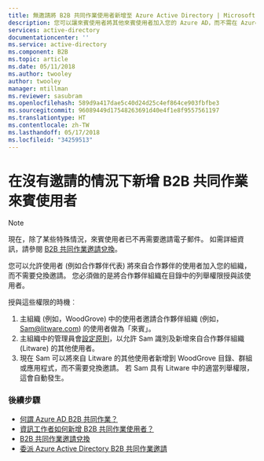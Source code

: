 ```yaml
---
title: 無邀請將 B2B 共同作業使用者新增至 Azure Active Directory | Microsoft Docs
description: 您可以讓來賓使用者將其他來賓使用者加入您的 Azure AD，而不需在 Azure Active Directory B2B 共同作業中兌換邀請。
services: active-directory
documentationcenter: ''
ms.service: active-directory
ms.component: B2B
ms.topic: article
ms.date: 05/11/2018
ms.author: twooley
author: twooley
manager: mtillman
ms.reviewer: sasubram
ms.openlocfilehash: 589d9a417dae5c40d24d25c4ef864ce903fbfbe3
ms.sourcegitcommit: 96089449d17548263691d40e4f1e8f9557561197
ms.translationtype: HT
ms.contentlocale: zh-TW
ms.lasthandoff: 05/17/2018
ms.locfileid: "34259513"
---
```

# <a name="add-b2b-collaboration-guest-users-without-an-invitation"></a>在沒有邀請的情況下新增 B2B 共同作業來賓使用者

> [!NOTE]
> 現在，除了某些特殊情況，來賓使用者已不再需要邀請電子郵件。 如需詳細資訊，請參閱 [B2B 共同作業邀請兌換](redemption-experience.md)。  

您可以允許使用者 (例如合作夥伴代表) 將來自合作夥伴的使用者加入您的組織，而不需要兌換邀請。 您必須做的是將合作夥伴組織在目錄中的列舉權限授與該使用者。 

授與這些權限的時機︰

1. 主組織 (例如，WoodGrove) 中的使用者邀請合作夥伴組織 (例如，Sam@litware.com) 的使用者做為「來賓」。
2. 主組織中的管理員會[設定原則](delegate-invitations.md)，以允許 Sam 識別及新增來自合作夥伴組織 (Litware) 的其他使用者。
3. 現在 Sam 可以將來自 Litware 的其他使用者新增到 WoodGrove 目錄、群組或應用程式，而不需要兌換邀請。 若 Sam 具有 Litware 中的適當列舉權限，這會自動發生。

### <a name="next-steps"></a>後續步驟

- [何謂 Azure AD B2B 共同作業？](what-is-b2b.md)
- [資訊工作者如何新增 B2B 共同作業使用者？](add-users-information-worker.md)
- [B2B 共同作業邀請兌換](redemption-experience.md)
- [委派 Azure Active Directory B2B 共同作業邀請](delegate-invitations.md)


